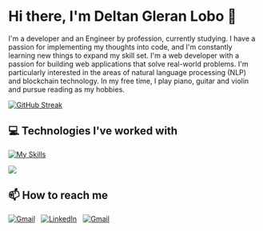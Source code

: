 # Hi there, I'm Deltan Gleran Lobo 👋


I'm a developer and an Engineer by profession, currently studying. I have a passion for implementing my thoughts into code, and I'm constantly learning new things to expand my skill set.
I'm a web developer with a passion for building web applications that solve real-world problems. I'm particularly interested in the areas of natural language processing (NLP) and blockchain technology.
In my free time, I play piano, guitar and violin and pursue reading as my hobbies.

[![GitHub Streak](https://streak-stats.demolab.com?user=Deltan2002&theme=dark)](https://git.io/streak-stats)
  
## 💻 Technologies I've worked with

[![My Skills](https://skillicons.dev/icons?i=linux,html,css,js,java,c,py,react,nodejs,mongodb,bootstrap,tailwind,threejs,mysql,r,docker,solidity,sass,figma,firebase,azure,vim,tensorflow&theme=light)](https://skillicons.dev)

[![](https://github-readme-stats.vercel.app/api?&show_icons=true&theme=dark&username=Deltan2002)](https://github.com/Deltan2002/github-readme-stats)




## 📫 How to reach me

<a href="mailto:deltanlobo92@gmail.com"><img alt="Gmail" src="https://img.shields.io/badge/Gmail-D14836?style=flat&logo=gmail&logoColor=white" /></a> &nbsp;
<a href="https://www.linkedin.com/in/deltan-lobo2002/"><img alt="LinkedIn" src="https://img.shields.io/badge/linkedin%20-%230077B5.svg?&style=flat&logo=linkedin&logoColor=white"/></a> &nbsp;
<a href="https://deltanlobo.vercel.app"><img alt="Gmail" src="https://img.shields.io/badge/Portfolio-8A2BE2&logo=webmoney&logoColor=white" /></a> &nbsp;




</div>
